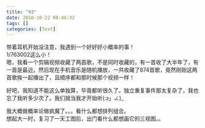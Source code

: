 ```yaml
---
title: "93"
date: 2016-10-22 08:44:32
tags: []
categories: [Text]
---
```


<p>带着耳机开始没注意，我遇到一个好好好小概率的事！<br />1/763002这么小！<br />嗯，我看一个剪辑视频收藏了两首歌，不是同时收藏的，有一首收了大半年了，有一首是最近。然后现在手机音乐是随机播放，一共收藏了874首歌，竟然刚刚这两首歌挨一起播出了，且顺序都和那时候那个视频一样！</p> 
<p>好吧，我知道不能这么单独算，毕竟都听很久了。独立重复事件那太复杂了，我也忘了我听多少次了。我们就当我才开始听(:з」∠)_</p> 
<p>我大概做概率论做疯魔了。。。看什么都想排列组合。<br />想起大一时，复习了一天工图后，出门看什么都想画它的三视图。。</p>